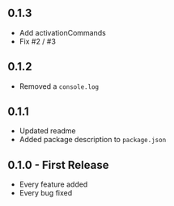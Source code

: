 ## 0.1.3
* Add activationCommands
* Fix #2 / #3

## 0.1.2
* Removed a `console.log`

## 0.1.1
* Updated readme
* Added package description to `package.json`

## 0.1.0 - First Release
* Every feature added
* Every bug fixed

